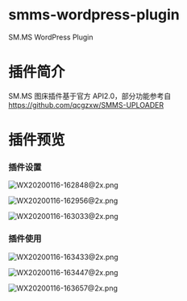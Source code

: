 # smms-wordpress-plugin
SM.MS WordPress Plugin

# 插件简介

SM.MS 图床插件基于官方 API2.0，部分功能参考自 https://github.com/qcgzxw/SMMS-UPLOADER

# 插件预览

### 插件设置

![WX20200116-162848@2x.png](https://i.loli.net/2020/01/16/EAQ7sNg9Tq5eRbf.png)

![WX20200116-162956@2x.png](https://i.loli.net/2020/01/16/9PYq3uDoFtcOSAi.png)

![WX20200116-163033@2x.png](https://i.loli.net/2020/01/16/qMjwQWkJtFBvix2.png)

### 插件使用

![WX20200116-163433@2x.png](https://i.loli.net/2020/01/16/Rf8THpiadBC5VYJ.png)

![WX20200116-163447@2x.png](https://i.loli.net/2020/01/16/mWray5lS8VjkIUM.png)

![WX20200116-163657@2x.png](https://i.loli.net/2020/01/16/k8SeBqTurM19Xy4.png)